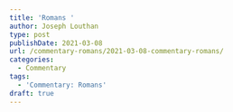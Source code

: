 ```yaml
---
title: 'Romans '
author: Joseph Louthan
type: post
publishDate: 2021-03-08
url: /commentary-romans/2021-03-08-commentary-romans/
categories:
  - Commentary
tags:
  - 'Commentary: Romans'
draft: true
---
```

